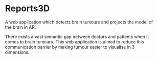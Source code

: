 # Reports3D
A web application which detects brain tumours and projects the model of the brain in AR.

There exists a vast semantic gap between doctors and patients when it comes to brain tumours. This web application is aimed to reduce this communication barrier by making tumour easier to visualise in 3 dimensions.
